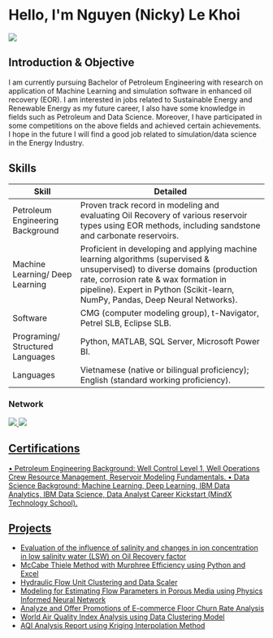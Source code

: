 # Hello, I'm Nguyen (Nicky) Le Khoi
<a href="https://linkedin.com//in/nguyenlevn33034/"><img src="https://img.shields.io/badge/-LinkedIn-0072b1?&style=for-the-badge&logo=linkedin&logoColor=white" /></a>

## Introduction & Objective
I am currently pursuing Bachelor of Petroleum Engineering with research on application of Machine Learning and simulation software in enhanced oil recovery (EOR). I am interested in jobs related to Sustainable Energy and Renewable Energy as my future career, I also have some knowledge in fields such as Petroleum and Data Science. Moreover, I have participated in some competitions on the above fields and achieved certain achievements. I hope in the future I will find a good job related to simulation/data science in the Energy Industry.

## Skills

| Skill                                         | Detailed      |
|-----------------------------------------------|----------------------------|
| Petroleum Engineering Background         | Proven track record in modeling and evaluating Oil Recovery of various reservoir types using EOR methods, including sandstone and carbonate reservoirs.|
| Machine Learning/ Deep Learning | Proficient in developing and applying machine learning algorithms (supervised & unsupervised) to diverse domains (production rate, corrosion rate & wax formation in pipeline). Expert in Python (Scikit-learn, NumPy, Pandas, Deep Neural Networks).|
| Software         | CMG (computer modeling group), t-Navigator, Petrel SLB, Eclipse SLB.|
| Programing/ Structured Languages      | Python, MATLAB, SQL Server, Microsoft Power BI.|
| Languages       | Vietnamese (native or bilingual proficiency); English (standard working proficiency).|


### Network
<div>
    <a href="mailto:nguyenlevn33034@gmail.com"><img src="https://img.shields.io/badge/-Gmail-D14836?style=for-the-badge&logo=Gmail&logoColor=white" />
    <a href="https://www.facebook.com/nguyelevn33034"><img src="https://img.shields.io/badge/-Facebook-1877F2?style=for-the-badge&logo=Facebook&logoColor=white" />
</div>


## Certifications
•	Petroleum Engineering Background: Well Control Level 1, Well Operations Crew Resource Management, Reservoir Modeling Fundamentals.
•	Data Science Background: Machine Learning, Deep Learning, IBM Data Analytics, IBM Data Science, Data Analyst Career Kickstart (MindX Technology School).	

## Projects
 - Evaluation of the influence of salinity and changes in ion concentration in low salinity water (LSW) on Oil Recovery factor
 - McCabe Thiele Method with Murphree Efficiency using Python and Excel
 - Hydraulic Flow Unit Clustering and Data Scaler
 - Modeling for Estimating Flow Parameters in Porous Media using Physics Informed Neural Network
 - Analyze and Offer Promotions of E-commerce Floor Churn Rate Analysis
 - World Air Quality Index Analysis using Data Clustering Model
 - AQI Analysis Report using Kriging Interpolation Method
